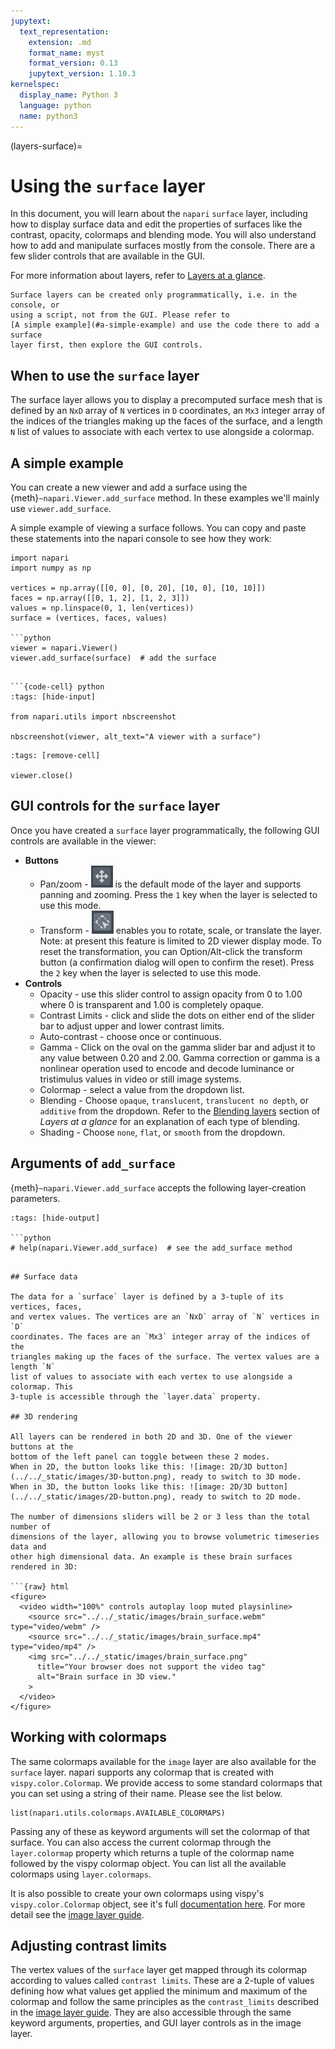 ```yaml
---
jupytext:
  text_representation:
    extension: .md
    format_name: myst
    format_version: 0.13
    jupytext_version: 1.10.3
kernelspec:
  display_name: Python 3
  language: python
  name: python3
---
```


(layers-surface)=
# Using the `surface` layer

In this document, you will learn about the `napari` `surface` layer, including
how to display surface data and edit the properties of surfaces like the
contrast, opacity, colormaps and blending mode. You will also understand how to
add and manipulate surfaces mostly from the console. There are a few slider
controls that are available in the GUI.

For more information about layers, refer to [Layers at a glance](../../guides/layers).

```{note}
Surface layers can be created only programmatically, i.e. in the console, or
using a script, not from the GUI. Please refer to
[A simple example](#a-simple-example) and use the code there to add a surface
layer first, then explore the GUI controls.
```

## When to use the `surface` layer

The surface layer allows you to display a precomputed surface mesh that is
defined by an `NxD` array of `N` vertices in `D` coordinates, an `Mx3` integer
array of the indices of the triangles making up the faces of the surface, and a
length `N` list of values to associate with each vertex to use alongside a
colormap.

## A simple example

You can create a new viewer and add a surface using the
{meth}`~napari.Viewer.add_surface` method. In these examples we'll mainly use `viewer.add_surface`.

A simple example of viewing a surface follows. You can copy and paste these
statements into the napari console to see how they work:

```{code-cell} python
import napari
import numpy as np

vertices = np.array([[0, 0], [0, 20], [10, 0], [10, 10]])
faces = np.array([[0, 1, 2], [1, 2, 3]])
values = np.linspace(0, 1, len(vertices))
surface = (vertices, faces, values)

```python
viewer = napari.Viewer()
viewer.add_surface(surface)  # add the surface
```
```

```{code-cell} python
:tags: [hide-input]

from napari.utils import nbscreenshot

nbscreenshot(viewer, alt_text="A viewer with a surface")
```

```{code-cell} python
:tags: [remove-cell]

viewer.close()
```

## GUI controls for the `surface` layer

Once you have created a `surface` layer programmatically, the following GUI
controls are available in the viewer:

* **Buttons**
  * Pan/zoom - ![image: Pan/zoom tool](../../_static/images/pan-zoom-tool.png) is the default
    mode of the layer and supports panning and zooming. Press the `1` key when the
    layer is selected to use this mode.
  * Transform - ![image: Transform](../../_static/images/transform-tool.png) enables you to
    rotate, scale, or translate the layer. Note: at present this feature is limited to 2D viewer display mode. To reset the transformation, you can
    Option/Alt-click the transform button (a confirmation dialog will open to
    confirm the reset). Press the `2` key when the layer is selected to use this mode.
* **Controls**
  * Opacity - use this slider control to assign opacity from 0 to 1.00 where 0 is
    transparent and 1.00 is completely opaque.
  * Contrast Limits - click and slide the dots on either end of the slider bar to
    adjust upper and lower contrast limits.
  * Auto-contrast - choose once or continuous.
  * Gamma - Click on the oval on the gamma slider bar and adjust it to any value
    between 0.20 and 2.00. Gamma correction or gamma is a nonlinear operation used
    to encode and decode luminance or tristimulus values in video or still image
    systems.
  * Colormap - select a value from the dropdown list.
  * Blending - Choose `opaque`, `translucent`, `translucent no depth`, or
    `additive` from the dropdown. Refer to the [Blending layers](blending-layers)
    section of _Layers at a glance_ for an explanation of each type of blending.
  * Shading - Choose `none`, `flat`, or `smooth` from the dropdown.

## Arguments of `add_surface`

{meth}`~napari.Viewer.add_surface` accepts the following layer-creation parameters.

```{code-cell} python
:tags: [hide-output]

```python
# help(napari.Viewer.add_surface)  # see the add_surface method
```
```

## Surface data

The data for a `surface` layer is defined by a 3-tuple of its vertices, faces,
and vertex values. The vertices are an `NxD` array of `N` vertices in `D`
coordinates. The faces are an `Mx3` integer array of the indices of the
triangles making up the faces of the surface. The vertex values are a length `N`
list of values to associate with each vertex to use alongside a colormap. This
3-tuple is accessible through the `layer.data` property.

## 3D rendering

All layers can be rendered in both 2D and 3D. One of the viewer buttons at the
bottom of the left panel can toggle between these 2 modes.
When in 2D, the button looks like this: ![image: 2D/3D button](../../_static/images/3D-button.png), ready to switch to 3D mode.
When in 3D, the button looks like this: ![image: 2D/3D button](../../_static/images/2D-button.png), ready to switch to 2D mode.

The number of dimensions sliders will be 2 or 3 less than the total number of
dimensions of the layer, allowing you to browse volumetric timeseries data and
other high dimensional data. An example is these brain surfaces rendered in 3D:

```{raw} html
<figure>
  <video width="100%" controls autoplay loop muted playsinline>
    <source src="../../_static/images/brain_surface.webm" type="video/webm" />
    <source src="../../_static/images/brain_surface.mp4" type="video/mp4" />
    <img src="../../_static/images/brain_surface.png"
      title="Your browser does not support the video tag"
      alt="Brain surface in 3D view."
    >
  </video>
</figure>
```

## Working with colormaps

The same colormaps available for the `image` layer are also available for the
`surface` layer. napari supports any colormap that is created with
`vispy.color.Colormap`. We provide access to some standard colormaps that you
can set using a string of their name. Please see the list below.

```{code-cell} python
list(napari.utils.colormaps.AVAILABLE_COLORMAPS)
```

Passing any of these as keyword arguments will set the colormap of that surface.
You can also access the current colormap through the `layer.colormap` property
which returns a tuple of the colormap name followed by the vispy colormap
object. You can list all the available colormaps using `layer.colormaps`.

It is also possible to create your own colormaps using vispy's
`vispy.color.Colormap` object, see it's full
[documentation here](https://vispy.org/api/vispy.color.colormap.html#vispy.color.colormap.Colormap).
For more detail see the [image layer guide](layers-image).

## Adjusting contrast limits

The vertex values of the `surface` layer get mapped through its colormap according
to values called `contrast limits`. These are a 2-tuple of values defining how
what values get applied the minimum and maximum of the colormap and follow the
same principles as the `contrast_limits` described in the
[image layer guide](layers-image). They are also accessible through the same keyword
arguments, properties, and GUI layer controls as in the image layer.
